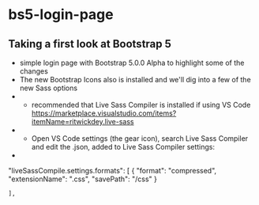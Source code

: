 # bs5-login-page

## Taking a first look at Bootstrap 5
- simple login page with Bootstrap 5.0.0 Alpha to highlight some of the changes
- The new Bootstrap Icons also is installed and we'll dig into a few of the new Sass options
- - recommended that Live Sass Compiler is installed if using VS Code
https://marketplace.visualstudio.com/items?itemName=ritwickdey.live-sass
- - Open VS Code settings (the gear icon), search Live Sass Compiler and edit the .json, added to Live Sass Compiler settings:
- 
"liveSassCompile.settings.formats": [
        {
            "format": "compressed",
            "extensionName": ".css",
            "savePath": "/css"
        }

    ],
